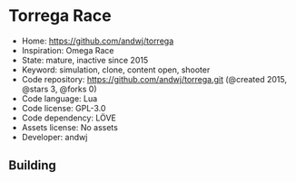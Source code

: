 # Torrega Race

- Home: https://github.com/andwj/torrega
- Inspiration: Omega Race
- State: mature, inactive since 2015
- Keyword: simulation, clone, content open, shooter
- Code repository: https://github.com/andwj/torrega.git (@created 2015, @stars 3, @forks 0)
- Code language: Lua
- Code license: GPL-3.0
- Code dependency: LÖVE
- Assets license: No assets
- Developer: andwj

## Building
